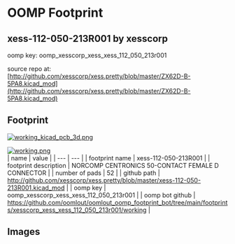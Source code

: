 # OOMP Footprint  
## xess-112-050-213R001  by xesscorp  
  
oomp key: oomp_xesscorp_xess_xess_112_050_213r001  
  
source repo at: [http://github.com/xesscorp/xess.pretty/blob/master/ZX62D-B-5PA8.kicad_mod](http://github.com/xesscorp/xess.pretty/blob/master/ZX62D-B-5PA8.kicad_mod)  
## Footprint  
  
[![working_kicad_pcb_3d.png](working_kicad_pcb_3d_600.png)](working_kicad_pcb_3d.png)  
  
[![working.png](working_600.png)](working.png)  
| name | value | 
| --- | --- | 
| footprint name | xess-112-050-213R001 | 
| footprint description | NORCOMP CENTRONICS 50-CONTACT FEMALE D CONNECTOR | 
| number of pads | 52 | 
| github path | http://github.com/xesscorp/xess.pretty/blob/master/xess-112-050-213R001.kicad_mod | 
| oomp key | oomp_xesscorp_xess_xess_112_050_213r001 | 
| oomp bot github | https://github.com/oomlout/oomlout_oomp_footprint_bot/tree/main/footprints/xesscorp_xess_xess_112_050_213r001/working | 
## Images  
